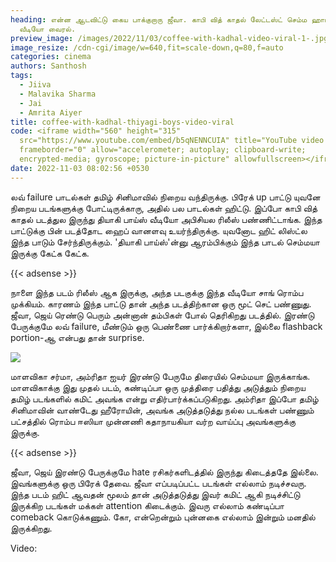 ```yaml
---
heading: என்ன ஆடவிட்டு கைய பாக்குறாரு ஜீவா. காபி வித் காதல் லேட்டஸ்ட் செம்ம ஹாட்
  வீடியோ வைரல்.
preview_image: /images/2022/11/03/coffee-with-kadhal-video-viral-1-.jpg
image_resize: /cdn-cgi/image/w=640,fit=scale-down,q=80,f=auto
categories: cinema
authors: Santhosh
tags:
  - Jiiva
  - Malavika Sharma
  - Jai
  - Amrita Aiyer
title: coffee-with-kadhal-thiyagi-boys-video-viral
code: <iframe width="560" height="315"
  src="https://www.youtube.com/embed/b5qNENNCUIA" title="YouTube video player"
  frameborder="0" allow="accelerometer; autoplay; clipboard-write;
  encrypted-media; gyroscope; picture-in-picture" allowfullscreen></iframe>
date: 2022-11-03 08:02:56 +0530
---
```

லவ் failure பாடல்கள் தமிழ் சினிமாவில் நிறைய வந்திருக்கு. பிரேக் up பாட்டு யுவனே நிறைய படங்களுக்கு போட்டிருக்காரு, அதில் பல பாடல்கள் ஹிட்டு. இப்போ காபி வித் காதல் படத்துல இருந்து தியாகி பாய்ஸ் வீடியோ அபிசியல ரிலீஸ் பண்ணிட்டாங்க. இந்த பாட்டுக்கு பின் படத்தோட ஹைப் வானளவு உயர்ந்திருக்கு. யுவனோட ஹிட் லிஸ்ட்ல இந்த பாடும் சேர்ந்திருக்கும். 'தியாகி பாய்ஸ்'ன்னு ஆரம்பிக்கும் இந்த பாடல் செம்மயா இருக்கு கேட்க கேட்க. 

{{< adsense >}}

நாளை இந்த படம் ரிலீஸ் ஆக இருக்கு, அந்த படகுக்கு இந்த வீடியோ சாங் ரொம்ப முக்கியம். காரணம் இந்த பாட்டு தான் அந்த படத்திற்கான ஒரு மூட் செட் பண்ணுது. ஜீவா, ஜெய் ரெண்டு பெரும் அன்னான் தம்பிகள் போல் தெரிகிறது படத்தில். இரண்டு பேருக்குமே லவ் failure, மீண்டும் ஒரு பெண்ணை பார்க்கிறார்களா, இல்லை flashback portion-ஆ என்பது தான் surprise.

![](/images/2022/11/03/coffee-with-kadhal-video-viral-2-.jpg)

மாளவிகா சர்மா, அம்ரிதா ஐயர் இரண்டு பேருமே திரையில் செம்மயா இருக்காங்க. மாளவிகாக்கு இது முதல் படம், கண்டிப்பா ஒரு முத்திரை பதித்து அடுத்தும் நிறைய தமிழ் படங்களில் கமிட் அவங்க என்று எதிர்பார்க்கப்படுகிறது. அம்ரிதா இப்போ தமிழ் சினிமாவின் வாண்டேது ஹீரோயின், அவங்க அடுத்தடுத்து நல்ல படங்கள் பண்ணும் பட்சத்தில் ரொம்ப ஈஸியா முன்னணி கதாநாயகியா வர்ற வாய்ப்பு அவங்களுக்கு இருக்கு.

{{< adsense >}}

ஜீவா, ஜெய் இரண்டு பேருக்குமே hate ரசிகர்களிடத்தில் இருந்து கிடைத்ததே இல்லை. இவங்களுக்கு ஒரு பிரேக் தேவை. ஜீவா எப்படிப்பட்ட படங்கள் எல்லாம் நடிச்சவரு. இந்த படம் ஹிட் ஆவதன் மூலம் தான் அடுத்தடுத்து இவர் கமிட் ஆகி நடிச்சிட்டு இருக்கிற படங்கள் மக்கள் attention கிடைக்கும். இவரு எல்லாம் கண்டிப்பா comeback கொடுக்கணும். கோ, என்றென்றும் புன்னகை எல்லாம் இன்றும் மனதில் இருக்கிறது.

V﻿ideo: